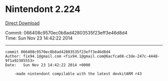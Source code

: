 # Nintendont 2.224
[Direct Download](./Nintendont.zip)

Commit: 066408c9570ec0b8ad42803535f23eff3e46d8d4  
Time: Sun Nov 23 14:42:22 2014   

-----

```
commit 066408c9570ec0b8ad42803535f23eff3e46d8d4
Author: fix94.1@gmail.com <fix94.1@gmail.com@6acfca08-c3de-247c-4448-9f1a92385553>
Date:   Sun Nov 23 14:42:22 2014 +0000

    -made nintendont compilable with the latest devkitARM r43
```
